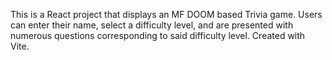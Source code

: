 This is a React project that displays an MF DOOM based Trivia game. 
Users can enter their name, select a difficulty level, and are presented with numerous questions corresponding to said difficulty level.
Created with Vite.
